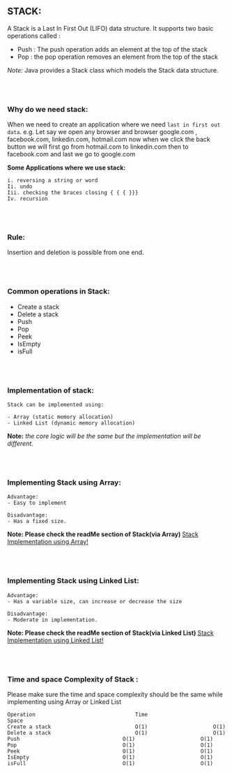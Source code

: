 <h2> STACK: </h2> 

   A Stack is a Last In First Out (LIFO) data structure. 
   It supports two basic operations called :
   - Push : The push operation adds an element at the top of the stack
   - Pop : the pop operation removes an element from the top of the stack

<i>Note:</i> Java provides a Stack class which models the Stack data structure.


<br><br>
<h3>Why do we need stack:</h3>
  
  When we need to create an application where we need `last in first out data`.
  e.g. Let say we open any browser and browser google.com , facebook.com, linkedin.com, hotmail.com now when we click 
  the back button we will first go from hotmail.com to linkedin.com then to facebook.com and last we go to google.com

<b>Some Applications where we use stack:</b>

    i. reversing a string or word
    Ii. undo
    Iii. checking the braces closing { { { }}}
    Iv. recursion


<br> <br>
<h3>Rule:</h3>
Insertion and deletion is possible from one end.

<br> <br>
<h3>Common operations in Stack: </h3>

- Create a stack
- Delete a stack
- Push
- Pop
- Peek
- IsEmpty
- isFull


<br> <br>
<h3>Implementation of stack: </h3>

    Stack can be implemented using:
    
    - Array (static memory allocation)
    - Linked List (dynamic memory allocation)

  <b>Note:</b> <i>the core logic will be the same but the implementation will be different.</i>


<br> <br>
<h3>Implementing Stack using Array:</h3>

    Advantage:
    - Easy to implement

    Disadvantage:
    - Has a fixed size.
    
<b>Note: Please check the readMe section of Stack(via Array) </b> 
[Stack Implementation using Array!](https://github.com/tusharsaran/datastructures/tree/master/Stack/src/com/stack/practice/array)    


<br> <br>
<h3>Implementing Stack using Linked List:</h3>

    Advantage:
    - Has a variable size, can increase or decrease the size

    Disadvantage:
    - Moderate in implementation.

<b>Note: Please check the readMe section of Stack(via Linked List) </b> 
[Stack Implementation using Linked List!](https://github.com/tusharsaran/datastructures/tree/master/Stack/src/com/stack/practice/likedlist)   

<br> <br>
<h3>Time and space Complexity of Stack :</h3>

<p>Please make sure the time and space complexity should be the same while implementing using Array or Linked List</p>


    Operation                                Time					  Space
    Create a stack                           O(1)					  O(1)
    Delete a stack                           O(1)					  O(1)
    Push  		                         O(1)					  O(1)
    Pop   		                         O(1)					  O(1)
    Peek     	                         O(1)				  	  O(1)
    IsEmpty   	                         O(1)					  O(1)
    isFull    	                         O(1)					  O(1)
